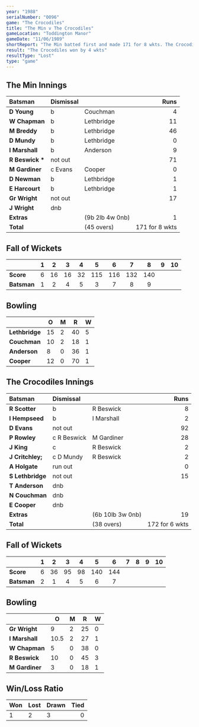 ```yaml
---
year: "1988"
serialNumber: "0096" 
game: "The Crocodiles"
title: "The Min v The Crocodiles"
gameLocation: "Toddington Manor"
gameDate: "11/06/1989"
shortReport: "The Min batted first and made 171 for 8 wkts. The Crocodiles replied with 172 for 6 wkts"
result: "The Crocodiles won by 4 wkts"
resultType: "Lost"
type: "game"
---
```


## The Min Innings

| Batsman | Dismissal |  | Runs |
|:---|:---|---|---:|
| **D Young** | b | Couchman | 4 | 
| **W Chapman** | b | Lethbridge | 11 | 
| **M Breddy** | b | Lethbridge | 46 | 
| **D Mundy** | b | Lethbridge | 0 | 
| **I Marshall** | b | Anderson | 9 | 
| **R Beswick &#42;** | not out |  | 71 | 
| **M Gardiner** | c Evans | Cooper | 0 | 
| **D Newman** | b | Lethbridge | 1 | 
| **E Harcourt** | b | Lethbridge | 1 | 
| **Gr Wright** | not out |  | 17 | 
| **J Wright** | dnb |  |  | 
| **Extras** | | (9b 2lb 4w 0nb) | 1 | 
| **Total** | | (45 overs) | 171 for 8 wkts | 

## Fall of Wickets

| | 1 | 2 | 3 | 4 | 5 | 6 | 7 | 8 | 9 | 10 |
|---|:---:|:---:|:---:|:---:|:---:|:---:|:---:|:---:|:---:|:---:|
| **Score** | 6 | 16 | 16 | 32 | 115 | 116 | 132 | 140 |  |  |
| **Batsman** | 1 | 2 | 4 | 5 | 3 | 7 | 8 | 9 |  |  | 

## Bowling

| | O | M | R | W |
|---|---|---|---|---|
| **Lethbridge** | 15 | 2 | 40 | 5 | 
| **Couchman** | 10 | 2 | 18 | 1 | 
| **Anderson** | 8 | 0 | 36 | 1 | 
| **Cooper** | 12 | 0 | 70 | 1 | 

## The Crocodiles Innings

| Batsman | Dismissal |  | Runs |
|:---|:---|---|---:|
| **R Scotter** | b | R Beswick | 8 | 
| **I Hempseed** | b | I Marshall | 2 | 
| **D Evans** | not out |  | 92 | 
| **P Rowley** | c R Beswick | M Gardiner | 28 | 
| **J King** | c | R Beswick | 2 | 
| **J Critchley;** | c D Mundy | R Beswick | 2 |
| **A Holgate** | run out |  | 0 | 
| **S Lethbridge** | not out |  | 15 |
| **T Anderson** | dnb |  |  | 
| **N Couchman** | dnb |  |  | 
| **E Cooper** | dnb |  |  |
| **Extras** | | (6b 10lb 3w 0nb) | 19 | 
| **Total** | | (38 overs) | 172 for 6 wkts | 

## Fall of Wickets

| | 1 | 2 | 3 | 4 | 5 | 6 | 7 | 8 | 9 | 10 |
|---|:---:|:---:|:---:|:---:|:---:|:---:|:---:|:---:|:---:|:---:|
| **Score** | 6 | 36 | 95 | 98 | 140 | 144 |  |  |  |  |
| **Batsman** | 2 | 1 | 4 | 5 | 6 | 7 |  |  |  |  |

## Bowling

| | O | M | R | W |
|---|---|---|---|---|
| **Gr Wright** | 9 | 2 | 25 | 0 | 
| **I Marshall** | 10.5 | 2 | 27 | 1 | 
| **W Chapman** | 5 | 0 | 38 | 0 | 
| **R Beswick** | 10 | 0 | 45 | 3 | 
| **M Gardiner** | 3 | 0 | 18 | 1 |

## Win/Loss Ratio

| Won | Lost | Drawn | Tied |
|:---|:---|:---|---:|
| 1 | 2 | 3 | 0 |